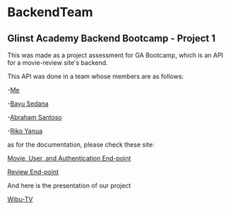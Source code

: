 # BackendTeam

## Glinst Academy Backend Bootcamp - Project 1
This was made as a project assessment for GA Bootcamp, which is an API for a movie-review site's backend.

This API was done in a team whose members are as follows:


-[Me](https://www.linkedin.com/in/irvan-pradita/) 

-[Bayu Sedana](https://www.linkedin.com/in/bayusedana/)

-[Abraham Santoso](https://www.linkedin.com/in/abrahamfsantoso/)

-[Riko Yanua](https://www.linkedin.com/in/riko-yanuar/)

as for the documentation, please check these site:

[Movie, User, and Authentication End-point](https://documenter.getpostman.com/view/15024508/TzJrDKNP#f80b0e79-be8e-4164-9ac9-b1a195b0de35)

[Review End-point](https://documenter.getpostman.com/view/15027330/TzJsgeNc)

And here is the presentation of our project

[Wibu-TV](https://drive.google.com/file/d/1chGVnkN6iyCrvMvr0kMpRgZL4JbVaBYZ/view)